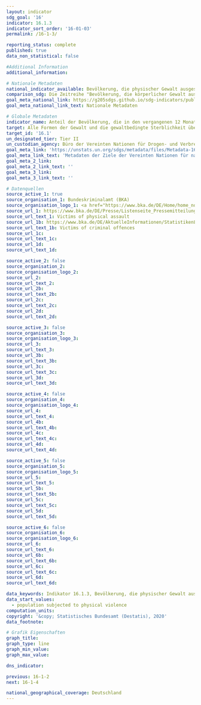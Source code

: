 ```yaml
---
layout: indicator
sdg_goal: '16'
indicator: 16.1.3
indicator_sort_order: '16-01-03'
permalink: /16-1-3/

reporting_status: complete
published: true
data_non_statistical: false

#Additional Information
additional_information: 

# Nationale Metadaten
national_indicator_available: Bevölkerung, die physischer Gewalt ausgesetzt ist <br> Bevölkerung, die Opfer von Straftaten wurde
comparison_sdg: Die Zeitreihe "Bevölkerung, die körperlicher Gewalt ausgesetzt war" entspricht den internationalen Metadaten. Die Zeitreihe "Opfer von Straftaten" ist ein zusätzlicher Indikator und beruht auf der Polizeilichen Kriminalitätsstatistik. Hier werden nur Fälle berücksichtigt, die bei der Polizei angezeigt wurden
goal_meta_national_link: https://g205sdgs.github.io/sdg-indicators/public/MetaDe/16.1.3.pdf
goal_meta_national_link_text: Nationale Metadaten

# Globale Metadaten
indicator_name: Anteil der Bevölkerung, die in den vergangenen 12 Monaten (a) körperlicher Gewalt, (b) psychischer Gewalt und (c) sexueller Gewalt ausgesetzt war
target: Alle Formen der Gewalt und die gewaltbedingte Sterblichkeit überall deutlich verringern
target_id: '16.1'
un_designated_tier: Tier II
un_custodian_agency: Büro der Vereinten Nationen für Drogen- und Verbrechensbekämpfung (UNODC)
goal_meta_link: 'https://unstats.un.org/sdgs/metadata/files/Metadata-16-01-03.pdf'
goal_meta_link_text: 'Metadaten der Ziele der Vereinten Nationen für nachhaltige Entwicklung'
goal_meta_2_link: 
goal_meta_2_link_text: ''
goal_meta_3_link: 
goal_meta_3_link_text: ''

# Datenquellen
source_active_1: true
source_organisation_1: Bundeskriminalamt (BKA)
source_organisation_logo_1: <a href="https://www.bka.de/DE/Home/home_node.html;jsessionid=080F94561A7C38E2777BF7B3E8EBD07C.live0612"><img src="https://g205sdgs.github.io/sdg-indicators/public/logos/bka.png" alt="Logo bka" /></a>
source_url_1: https://www.bka.de/DE/Presse/Listenseite_Pressemitteilungen/2019/Presse2019/190402_DVS2017.html
source_url_text_1: Victims of physical assault
source_url_1b: https://www.bka.de/DE/AktuelleInformationen/StatistikenLagebilder/PolizeilicheKriminalstatistik/PKS2016/Zeitreihen/zeitreihenOpfer.html?nn=65720
source_url_text_1b: Victims of criminal offences
source_url_1c: 
source_url_text_1c: 
source_url_1d: 
source_url_text_1d: 

source_active_2: false
source_organisation_2: 
source_organisation_logo_2: 
source_url_2: 
source_url_text_2: 
source_url_2b: 
source_url_text_2b: 
source_url_2c: 
source_url_text_2c: 
source_url_2d: 
source_url_text_2d: 

source_active_3: false
source_organisation_3: 
source_organisation_logo_3: 
source_url_3: 
source_url_text_3: 
source_url_3b: 
source_url_text_3b: 
source_url_3c: 
source_url_text_3c: 
source_url_3d: 
source_url_text_3d: 

source_active_4: false
source_organisation_4: 
source_organisation_logo_4: 
source_url_4: 
source_url_text_4: 
source_url_4b: 
source_url_text_4b: 
source_url_4c: 
source_url_text_4c: 
source_url_4d: 
source_url_text_4d: 

source_active_5: false
source_organisation_5: 
source_organisation_logo_5: 
source_url_5: 
source_url_text_5: 
source_url_5b: 
source_url_text_5b: 
source_url_5c: 
source_url_text_5c: 
source_url_5d: 
source_url_text_5d: 

source_active_6: false
source_organisation_6: 
source_organisation_logo_6: 
source_url_6: 
source_url_text_6: 
source_url_6b: 
source_url_text_6b: 
source_url_6c: 
source_url_text_6c: 
source_url_6d: 
source_url_text_6d: 

data_keywords: Indikator 16.1.3, Bevölkerung, die physischer Gewalt ausgesetzt ist, Bevölkerung, die Opfer von Straftaten wurde, Büro der Vereinten Nationen für Drogen- und Verbrechensbekämpfung (UNODC)
data_start_values:
  - population subjected to physical violence
computation_units: 
copyright: '&copy; Statistisches Bundesamt (Destatis), 2020'
data_footnote: 

# Grafik Eigenschaften
graph_title: 
graph_type: line
graph_min_value: 
graph_max_value: 

dns_indicator: 

previous: 16-1-2
next: 16-1-4

national_geographical_coverage: Deutschland
---
```


